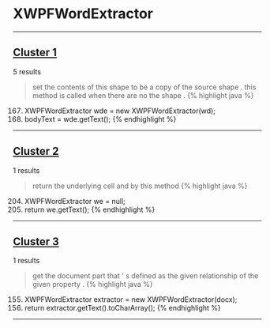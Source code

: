 # XWPFWordExtractor

***

## [Cluster 1](./1)
5 results
> set the contents of this shape to be a copy of the source shape . this method is called when there are no the shape . 
{% highlight java %}
167. XWPFWordExtractor wde = new XWPFWordExtractor(wd);
168. bodyText = wde.getText();
{% endhighlight %}

***

## [Cluster 2](./2)
1 results
> return the underlying cell and by this method 
{% highlight java %}
204. XWPFWordExtractor we = null;
215. return we.getText();
{% endhighlight %}

***

## [Cluster 3](./3)
1 results
> get the document part that ' s defined as the given relationship of the given property . 
{% highlight java %}
155. XWPFWordExtractor extractor = new XWPFWordExtractor(docx);
156. return extractor.getText().toCharArray();
{% endhighlight %}

***


